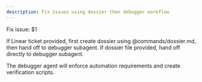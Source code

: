 ```yaml
---
description: Fix issues using dossier then debugger workflow
---
```


Fix issue: $1

If Linear ticket provided, first create dossier using @commands/dossier.md, then hand off to debugger subagent.
If dossier file provided, hand off directly to debugger subagent.

The debugger agent will enforce automation requirements and create verification scripts.
